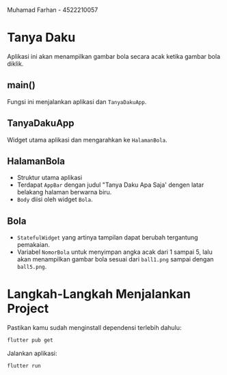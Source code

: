 Muhamad Farhan - 4522210057

# Tanya Daku

Aplikasi ini akan menampilkan gambar bola secara acak ketika gambar bola diklik.

## main()
Fungsi ini menjalankan aplikasi dan `TanyaDakuApp`.

## TanyaDakuApp
Widget utama aplikasi dan mengarahkan ke `HalamanBola`.

## HalamanBola
- Struktur utama aplikasi
- Terdapat `AppBar` dengan judul "Tanya Daku Apa Saja' dengen latar belakang halaman berwarna biru.
- `Body` diisi oleh widget `Bola`.

## Bola
- `StatefulWidget` yang artinya tampilan dapat berubah tergantung pemakaian.
- Variabel `NomorBola` untuk menyimpan angka acak dari 1 sampai 5, lalu akan menampilkan gambar bola sesuai dari `ball1.png` sampai dengan `ball5.png`.

# Langkah-Langkah Menjalankan Project
Pastikan kamu sudah menginstall dependensi terlebih dahulu:

```bash
flutter pub get
```

Jalankan aplikasi:

```bash
flutter run
```
